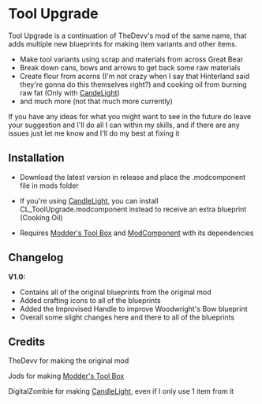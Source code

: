# Tool Upgrade
Tool Upgrade is a continuation of TheDevv's mod of the same name, that adds multiple new blueprints for making item variants and other items. 

* Make tool variants using scrap and materials from across Great Bear
* Break down cans, bows and arrows to get back some raw materials
* Create flour from acorns (I'm not crazy when I say that Hinterland said they're gonna do this themselves right?) and cooking oil from burning raw fat (Only with [CandeLight](https://github.com/DigitalzombieTLD/Candlelight/releases))
* and much more (not that much more currently)

If you have any ideas for what you might want to see in the future do leave your suggestion and I'll do all I can within my skills, and if there are any issues just let me know and I'll do my best at fixing it

## Installation
* Download the latest version in release and place the .modcomponent file in mods folder
* If you're using [CandleLight](https://github.com/DigitalzombieTLD/Candlelight/), you can install CL_ToolUpgrade.modcomponent instead to receive an extra blueprint (Cooking Oil)

* Requires [Modder's Tool Box](https://github.com/Jods-Its/Modders-Gear-Toolbox/releases) and [ModComponent](https://github.com/dommrogers/ModComponent) with its dependencies

## Changelog

**V1.0:**

* Contains all of the original blueprints from the original mod
* Added crafting icons to all of the blueprints
* Added the Improvised Handle to improve Woodwright's Bow blueprint
* Overall some slight changes here and there to all of the blueprints

## Credits

TheDevv for making the original mod

Jods for making [Modder's Tool Box](https://github.com/Jods-Its/Modders-Gear-Toolbox/releases) 

DigitalZombie for making [CandleLight](https://github.com/DigitalzombieTLD/Candlelight/), even if I only use 1 item from it
